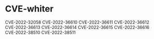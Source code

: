# CVE-whiter

CVE-2022-32058
CVE-2022-36610
CVE-2022-36611
CVE-2022-36612
CVE-2022-36613
CVE-2022-36614
CVE-2022-36615
CVE-2022-36616
CVE-2022-38510
CVE-2022-38511

